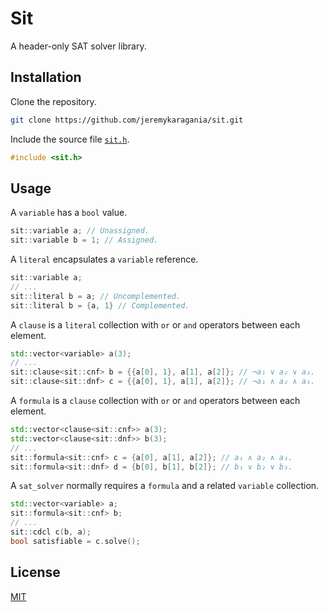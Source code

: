 # Sit
A header-only SAT solver library.

## Installation
Clone the repository.
```bash
git clone https://github.com/jeremykaragania/sit.git
```
Include the source file [`sit.h`](sit/sit.h).
```cpp
#include <sit.h>
```

## Usage
A `variable` has a `bool` value.
```cpp
sit::variable a; // Unassigned.
sit::variable b = 1; // Assigned.
```
A `literal` encapsulates a `variable` reference.
```cpp
sit::variable a;
// ...
sit::literal b = a; // Uncomplemented.
sit::literal b = {a, 1} // Complemented.
```
A `clause` is a `literal` collection with `or` or `and` operators between each element.
```cpp
std::vector<variable> a(3);
// ...
sit::clause<sit::cnf> b = {{a[0], 1}, a[1], a[2]}; // ¬a₁ ∨ a₂ ∨ a₃.
sit::clause<sit::dnf> c = {{a[0], 1}, a[1], a[2]}; // ¬a₁ ∧ a₂ ∧ a₃.
```
A `formula` is a `clause` collection with `or` or `and` operators between each element.
```cpp
std::vector<clause<sit::cnf>> a(3);
std::vector<clause<sit::dnf>> b(3);
// ...
sit::formula<sit::cnf> c = {a[0], a[1], a[2]}; // a₁ ∧ a₂ ∧ a₃.
sit::formula<sit::dnf> d = {b[0], b[1], b[2]}; // b₁ ∨ b₂ ∨ b₃.
```
A `sat_solver` normally requires a `formula` and a related `variable` collection.
```cpp
std::vector<variable> a;
sit::formula<sit::cnf> b;
// ...
sit::cdcl c(b, a);
bool satisfiable = c.solve();
```

## License
[MIT](LICENSE)

